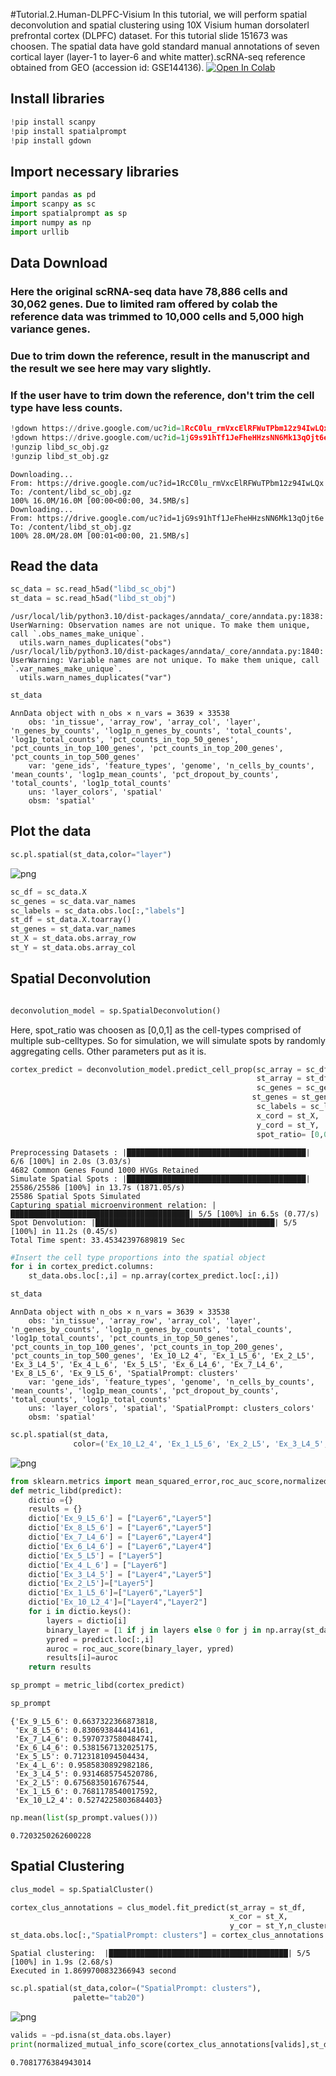 #Tutorial.2.Human-DLPFC-Visium
In this tutorial, we will perform spatial deconvolution and spatial clustering using 10X Visium human dorsolaterl prefrontal cortex (DLPFC) dataset. For this tutorial slide 151673 was choosen. The spatial data have gold standard manual annotations of seven cortical layer (layer-1 to layer-6 and white matter).scRNA-seq reference obtained from GEO (accession id: GSE144136).
[![Open In Colab](https://colab.research.google.com/assets/colab-badge.svg)](https://colab.research.google.com/drive/1hfn10gV3NbG4guAgOb1DRkSam4RxfdI1?usp=sharing)

## Install libraries


```python
!pip install scanpy
!pip install spatialprompt
!pip install gdown
```

## Import necessary libraries


```python
import pandas as pd
import scanpy as sc
import spatialprompt as sp
import numpy as np
import urllib
```

## Data Download
### Here the original scRNA-seq data have 78,886 cells and 30,062 genes. Due to limited ram offered by colab the reference data was trimmed to 10,000 cells and 5,000 high variance genes.
### Due to trim down the reference, result in the manuscript and the result we see here may vary slightly.
### If the user have to trim down the reference, don't trim the cell type have less counts.


```python
!gdown https://drive.google.com/uc?id=1RcC0lu_rmVxcElRFWuTPbm12z94IwLQx
!gdown https://drive.google.com/uc?id=1jG9s91hTf1JeFheHHzsNN6Mk13qOjt6e
!gunzip libd_sc_obj.gz
!gunzip libd_st_obj.gz
```

    Downloading...
    From: https://drive.google.com/uc?id=1RcC0lu_rmVxcElRFWuTPbm12z94IwLQx
    To: /content/libd_sc_obj.gz
    100% 16.0M/16.0M [00:00<00:00, 34.5MB/s]
    Downloading...
    From: https://drive.google.com/uc?id=1jG9s91hTf1JeFheHHzsNN6Mk13qOjt6e
    To: /content/libd_st_obj.gz
    100% 28.0M/28.0M [00:01<00:00, 21.5MB/s]


## Read the data


```python
sc_data = sc.read_h5ad("libd_sc_obj")
st_data = sc.read_h5ad("libd_st_obj")
```

    /usr/local/lib/python3.10/dist-packages/anndata/_core/anndata.py:1838: UserWarning: Observation names are not unique. To make them unique, call `.obs_names_make_unique`.
      utils.warn_names_duplicates("obs")
    /usr/local/lib/python3.10/dist-packages/anndata/_core/anndata.py:1840: UserWarning: Variable names are not unique. To make them unique, call `.var_names_make_unique`.
      utils.warn_names_duplicates("var")



```python
st_data
```




    AnnData object with n_obs × n_vars = 3639 × 33538
        obs: 'in_tissue', 'array_row', 'array_col', 'layer', 'n_genes_by_counts', 'log1p_n_genes_by_counts', 'total_counts', 'log1p_total_counts', 'pct_counts_in_top_50_genes', 'pct_counts_in_top_100_genes', 'pct_counts_in_top_200_genes', 'pct_counts_in_top_500_genes'
        var: 'gene_ids', 'feature_types', 'genome', 'n_cells_by_counts', 'mean_counts', 'log1p_mean_counts', 'pct_dropout_by_counts', 'total_counts', 'log1p_total_counts'
        uns: 'layer_colors', 'spatial'
        obsm: 'spatial'



## Plot the data


```python
sc.pl.spatial(st_data,color="layer")
```


    
![png](Tutorial_2_DLPFC_files/Tutorial_2_DLPFC_11_0.png)
    



```python
sc_df = sc_data.X
sc_genes = sc_data.var_names
sc_labels = sc_data.obs.loc[:,"labels"]
st_df = st_data.X.toarray()
st_genes = st_data.var_names
st_X = st_data.obs.array_row
st_Y = st_data.obs.array_col
```

## Spatial Deconvolution


```python

```


```python
deconvolution_model = sp.SpatialDeconvolution()
```

Here, spot_ratio was choosen as [0,0,1] as the cell-types comprised of multiple sub-celltypes. So for simulation, we will simulate spots by randomly aggregating cells. Other parameters put as it is.


```python
cortex_predict = deconvolution_model.predict_cell_prop(sc_array = sc_df,
                                                       st_array = st_df,
                                                       sc_genes = sc_genes,
                                                      st_genes = st_genes,
                                                       sc_labels = sc_labels,
                                                       x_cord = st_X,
                                                       y_cord = st_Y,
                                                       spot_ratio= [0,0,1])
```

    Preprocessing Datasets : |████████████████████████████████████████| 6/6 [100%] in 2.0s (3.03/s) 
    4682 Common Genes Found 1000 HVGs Retained
    Simulate Spatial Spots : |████████████████████████████████████████| 25586/25586 [100%] in 13.7s (1871.05/s) 
    25586 Spatial Spots Simulated
    Capturing spatial microenvironment relation: |████████████████████████████████████████| 5/5 [100%] in 6.5s (0.77/s) 
    Spot Denvolution: |████████████████████████████████████████| 5/5 [100%] in 11.2s (0.45/s) 
    Total Time spent: 33.45342397689819 Sec



```python
#Insert the cell type proportions into the spatial object
for i in cortex_predict.columns:
    st_data.obs.loc[:,i] = np.array(cortex_predict.loc[:,i])
```


```python
st_data
```




    AnnData object with n_obs × n_vars = 3639 × 33538
        obs: 'in_tissue', 'array_row', 'array_col', 'layer', 'n_genes_by_counts', 'log1p_n_genes_by_counts', 'total_counts', 'log1p_total_counts', 'pct_counts_in_top_50_genes', 'pct_counts_in_top_100_genes', 'pct_counts_in_top_200_genes', 'pct_counts_in_top_500_genes', 'Ex_10_L2_4', 'Ex_1_L5_6', 'Ex_2_L5', 'Ex_3_L4_5', 'Ex_4_L_6', 'Ex_5_L5', 'Ex_6_L4_6', 'Ex_7_L4_6', 'Ex_8_L5_6', 'Ex_9_L5_6', 'SpatialPrompt: clusters'
        var: 'gene_ids', 'feature_types', 'genome', 'n_cells_by_counts', 'mean_counts', 'log1p_mean_counts', 'pct_dropout_by_counts', 'total_counts', 'log1p_total_counts'
        uns: 'layer_colors', 'spatial', 'SpatialPrompt: clusters_colors'
        obsm: 'spatial'




```python
sc.pl.spatial(st_data,
              color=('Ex_10_L2_4', 'Ex_1_L5_6', 'Ex_2_L5', 'Ex_3_L4_5', 'Ex_4_L_6', 'Ex_5_L5', 'Ex_6_L4_6', 'Ex_7_L4_6', 'Ex_8_L5_6', 'Ex_9_L5_6'))
```


    
![png](Tutorial_2_DLPFC_files/Tutorial_2_DLPFC_20_0.png)
    



```python
from sklearn.metrics import mean_squared_error,roc_auc_score,normalized_mutual_info_score,adjusted_rand_score
def metric_libd(predict):
    dictio ={}
    results = {}
    dictio['Ex_9_L5_6'] = ["Layer6","Layer5"]
    dictio['Ex_8_L5_6'] = ["Layer6","Layer5"]
    dictio['Ex_7_L4_6'] = ["Layer6","Layer4"]
    dictio['Ex_6_L4_6'] = ["Layer6","Layer4"]
    dictio['Ex_5_L5'] = ["Layer5"]
    dictio['Ex_4_L_6'] = ["Layer6"]
    dictio['Ex_3_L4_5'] = ["Layer4","Layer5"]
    dictio['Ex_2_L5']=["Layer5"]
    dictio['Ex_1_L5_6']=["Layer6","Layer5"]
    dictio['Ex_10_L2_4']=["Layer4","Layer2"]
    for i in dictio.keys():
        layers = dictio[i]
        binary_layer = [1 if j in layers else 0 for j in np.array(st_data.obs.layer)]
        ypred = predict.loc[:,i]
        auroc = roc_auc_score(binary_layer, ypred)
        results[i]=auroc
    return results
```


```python
sp_prompt = metric_libd(cortex_predict)
```


```python
sp_prompt
```




    {'Ex_9_L5_6': 0.6637322366873818,
     'Ex_8_L5_6': 0.830693844414161,
     'Ex_7_L4_6': 0.5970737580484741,
     'Ex_6_L4_6': 0.5381567132025175,
     'Ex_5_L5': 0.7123181094504434,
     'Ex_4_L_6': 0.9585830892982186,
     'Ex_3_L4_5': 0.9314685754520786,
     'Ex_2_L5': 0.6756835016767544,
     'Ex_1_L5_6': 0.7681178540017592,
     'Ex_10_L2_4': 0.5274225803684403}




```python
np.mean(list(sp_prompt.values()))
```




    0.7203250262600228



## Spatial Clustering


```python
clus_model = sp.SpatialCluster()
```


```python
cortex_clus_annotations = clus_model.fit_predict(st_array = st_df,
                                                 x_cor = st_X,
                                                 y_cor = st_Y,n_cluster=7)
st_data.obs.loc[:,"SpatialPrompt: clusters"] = cortex_clus_annotations
```

    Spatial clustering:  |████████████████████████████████████████| 5/5 [100%] in 1.9s (2.68/s) 
    Executed in 1.8699700832366943 second



```python
sc.pl.spatial(st_data,color=("SpatialPrompt: clusters"),
              palette="tab20")
```


    
![png](Tutorial_2_DLPFC_files/Tutorial_2_DLPFC_28_0.png)
    



```python
valids = ~pd.isna(st_data.obs.layer)
print(normalized_mutual_info_score(cortex_clus_annotations[valids],st_data.obs.layer[valids]))
```

    0.7081776384943014

